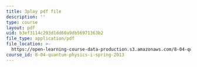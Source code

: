 ```yaml
---
title: 3play pdf file
description: ''
type: course
layout: pdf
uid: b3ef3114c293d1dd60a9db56971363b2
file_type: application/pdf
file_location: >-
  https://open-learning-course-data-production.s3.amazonaws.com/8-04-quantum-physics-i-spring-2013/b3ef3114c293d1dd60a9db56971363b2_9lX2FENOe4o.pdf
course_id: 8-04-quantum-physics-i-spring-2013
---
```

